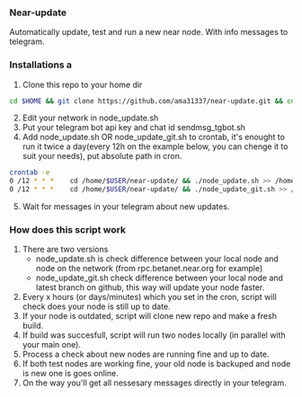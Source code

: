 ### Near-update
Automatically update, test and run a new near node.
With info messages to telegram.


### Installations a
 1. Clone this repo to your home dir
```sh
cd $HOME && git clone https://github.com/ama31337/near-update.git && cd ./near-update && chmod +x ./*.sh
```
 2. Edit your network in node_update.sh
 3. Put your telegram bot api key and chat id sendmsg_tgbot.sh
 4. Add node_update.sh OR node_update_git.sh to crontab, it's enought to run it twice a day(every 12h on the example below, you can chenge it to suit your needs), put absolute path in cron.
```sh
crontab -e
0 /12 * * *    cd /home/$USER/near-update/ && ./node_update.sh >> /home/$USER/near-update/node_update.log
0 /12 * * *    cd /home/$USER/near-update/ && ./node_update_git.sh >> /home/$USER/near-update/node_update.log
```
 5. Wait for messages in your telegram about new updates.

### How does this script work
 1. There are two versions
    - node_update.sh is check difference between your local node and node on the network (from rpc.betanet.near.org for example)
    - node_update_git.sh check difference between your local node and latest branch on github, this way will update your node faster.
 2. Every x hours (or days/minutes) which you set in the cron, script will check does your node is still up to date.
 3. If your node is outdated, script will clone new repo and make a fresh build.
 4. If build was succesfull, script will run two nodes locally (in parallel with your main one).
 5. Process a check about new nodes are running fine and up to date.
 6. If both test nodes are working fine, your old node is backuped and node is new one is goes online.
 7. On the way you'll get all nessesary messages directly in your telegram.

